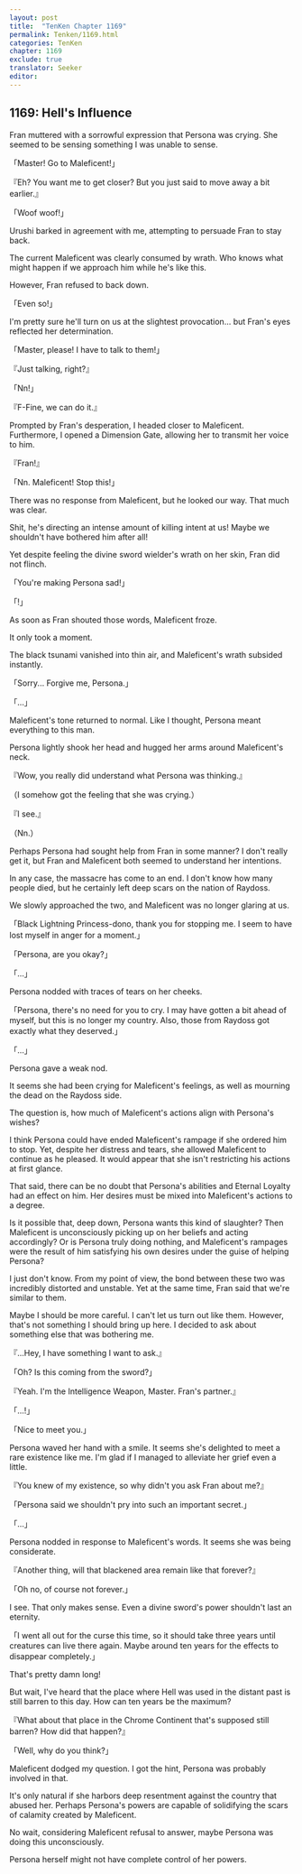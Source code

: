 ```yaml
---
layout: post
title:  "TenKen Chapter 1169"
permalink: Tenken/1169.html
categories: TenKen
chapter: 1169
exclude: true
translator: Seeker
editor: 
---
```

<h2>1169: Hell's Influence</h2>

Fran muttered with a sorrowful expression that Persona was crying. She seemed to be sensing something I was unable to sense.

「Master! Go to Maleficent!」

『Eh? You want me to get closer? But you just said to move away a bit earlier.』

「Woof woof!」

Urushi barked in agreement with me, attempting to persuade Fran to stay back.

The current Maleficent was clearly consumed by wrath. Who knows what might happen if we approach him while he's like this.

However, Fran refused to back down.

「Even so!」

I'm pretty sure he'll turn on us at the slightest provocation... but Fran's eyes reflected her determination.

「Master, please! I have to talk to them!」

『Just talking, right?』

「Nn!」

『F-Fine, we can do it.』

Prompted by Fran's desperation, I headed closer to Maleficent. Furthermore, I opened a Dimension Gate, allowing her to transmit her voice to him.

『Fran!』

「Nn. Maleficent! Stop this!」

There was no response from Maleficent, but he looked our way. That much was clear.

Shit, he's directing an intense amount of killing intent at us! Maybe we shouldn't have bothered him after all!

Yet despite feeling the divine sword wielder's wrath on her skin, Fran did not flinch.

「You're making Persona sad!」

「!」

As soon as Fran shouted those words, Maleficent froze.

It only took a moment.

The black tsunami vanished into thin air, and Maleficent's wrath subsided instantly.

「Sorry... Forgive me, Persona.」

「...」

Maleficent's tone returned to normal. Like I thought, Persona meant everything to this man.

Persona lightly shook her head and hugged her arms around Maleficent's neck.

『Wow, you really did understand what Persona was thinking.』

（I somehow got the feeling that she was crying.）

『I see.』

（Nn.）

Perhaps Persona had sought help from Fran in some manner? I don't really get it, but Fran and Maleficent both seemed to understand her intentions.

In any case, the massacre has come to an end. I don't know how many people died, but he certainly left deep scars on the nation of Raydoss.

We slowly approached the two, and Maleficent was no longer glaring at us.

「Black Lightning Princess-dono, thank you for stopping me. I seem to have lost myself in anger for a moment.」

「Persona, are you okay?」

「...」

Persona nodded with traces of tears on her cheeks.

「Persona, there's no need for you to cry. I may have gotten a bit ahead of myself, but this is no longer my country. Also, those from Raydoss got exactly what they deserved.」

「...」

Persona gave a weak nod.

It seems she had been crying for Maleficent's feelings, as well as mourning the dead on the Raydoss side.

The question is, how much of Maleficent's actions align with Persona's wishes?

I think Persona could have ended Maleficent's rampage if she ordered him to stop. Yet, despite her distress and tears, she allowed Maleficent to continue as he pleased. It would appear that she isn't restricting his actions at first glance.

That said, there can be no doubt that Persona's abilities and Eternal Loyalty had an effect on him. Her desires must be mixed into Maleficent's actions to a degree.

Is it possible that, deep down, Persona wants this kind of slaughter? Then Maleficent is unconsciously picking up on her beliefs and acting accordingly? Or is Persona truly doing nothing, and Maleficent's rampages were the result of him satisfying his own desires under the guise of helping Persona?

I just don't know. From my point of view, the bond between these two was incredibly distorted and unstable. Yet at the same time, Fran said that we're similar to them.

Maybe I should be more careful. I can't let us turn out like them. However, that's not something I should bring up here. I decided to ask about something else that was bothering me.

『...Hey, I have something I want to ask.』

「Oh? Is this coming from the sword?」

『Yeah. I'm the Intelligence Weapon, Master. Fran's partner.』

「...!」

「Nice to meet you.」

Persona waved her hand with a smile. It seems she's delighted to meet a rare existence like me. I'm glad if I managed to alleviate her grief even a little.

『You knew of my existence, so why didn't you ask Fran about me?』

「Persona said we shouldn't pry into such an important secret.」

「...」

Persona nodded in response to Maleficent's words. It seems she was being considerate.

『Another thing, will that blackened area remain like that forever?』

「Oh no, of course not forever.」

I see. That only makes sense. Even a divine sword's power shouldn't last an eternity.

「I went all out for the curse this time, so it should take three years until creatures can live there again. Maybe around ten years for the effects to disappear completely.」

That's pretty damn long!

But wait, I've heard that the place where Hell was used in the distant past is still barren to this day. How can ten years be the maximum?

『What about that place in the Chrome Continent that's supposed still barren? How did that happen?』

「Well, why do you think?」

Maleficent dodged my question. I got the hint, Persona was probably involved in that.

It's only natural if she harbors deep resentment against the country that abused her. Perhaps Persona's powers are capable of solidifying the scars of calamity created by Maleficent.

No wait, considering Maleficent refusal to answer, maybe Persona was doing this unconsciously.

Persona herself might not have complete control of her powers.
